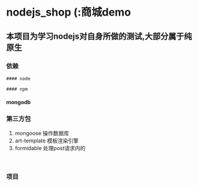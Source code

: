 # nodejs_shop (:商城demo

## 本项目为学习nodejs对自身所做的测试,大部分属于纯原生

### 依赖

	#### node

	#### npm

#### 	mongodb

### 第三方包

1. mongoose      操作数据库
2. art-template   模板渲染引擎
3. formidable      处理post请求内的

​	

### 项目

